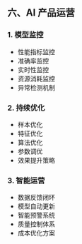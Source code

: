 ## 六、AI 产品运营

### 1. 模型监控

- 性能指标监控
- 准确率监控
- 实时性监控
- 资源消耗监控
- 异常检测机制

### 2. 持续优化

- 样本优化
- 特征优化
- 算法优化
- 参数调优
- 效果提升策略

### 3. 智能运营

- 数据反馈闭环
- 模型自动更新
- 智能预警系统
- 质量控制体系
- 成本优化方案
